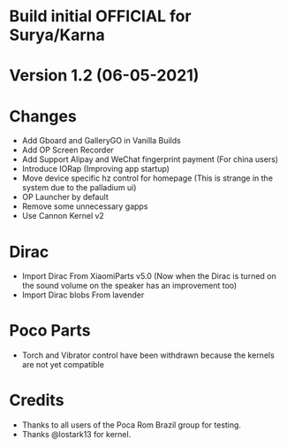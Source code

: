 # Build initial OFFICIAL for Surya/Karna
# Version 1.2 (06-05-2021)

# Changes
- Add Gboard and GalleryGO in Vanilla Builds
- Add OP Screen Recorder
- Add Support Alipay and WeChat fingerprint payment (For china users)
- Introduce IORap (Improving app startup)
- Move device specific hz control for homepage (This is strange in the system due to the palladium ui) 
- OP Launcher by default
- Remove some unnecessary gapps
- Use Cannon Kernel v2

# Dirac
- Import Dirac From XiaomiParts v5.0 (Now when the Dirac is turned on the sound volume on the speaker has an improvement too)
- Import Dirac blobs From lavender 

# Poco Parts
- Torch and Vibrator control have been withdrawn because the kernels are not yet compatible

# Credits
- Thanks to all users of the Poca Rom Brazil group for testing.
- Thanks @lostark13 for kernel.
